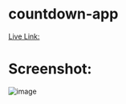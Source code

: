 # countdown-app
[Live Link:](https://alokverma-countdown.netlify.app/)

# Screenshot:

![image](https://github.com/alokVerma749/countdown-app/assets/87599400/715c278b-546b-4529-86e1-5ad3efed4970)

